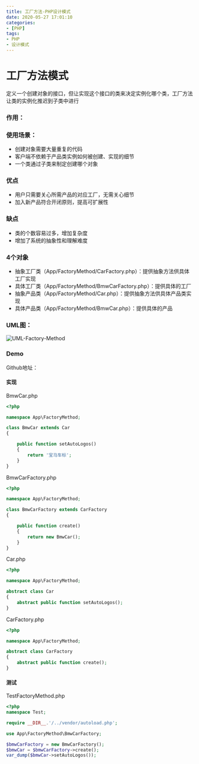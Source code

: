 ```yaml
---
title: 工厂方法-PHP设计模式
date: 2020-05-27 17:01:10
categories:
- [PHP]
tags:
- PHP
- 设计模式
---
```




# 工厂方法模式

定义一个创建对象的接口，但让实现这个接口的类来决定实例化哪个类，工厂方法让类的实例化推迟到子类中进行



### 作用：



### 使用场景：

- 创建对象需要大量重复的代码
- 客户端不依赖于产品类实例如何被创建、实现的细节
- 一个类通过子类来制定创建哪个对象



### 优点

- 用户只需要关心所需产品的对应工厂，无需关心细节
- 加入新产品符合开闭原则，提高可扩展性



### 缺点

- 类的个数容易过多，增加复杂度
- 增加了系统的抽象性和理解难度



### 4个对象

- 抽象工厂类（App/FactoryMethod/CarFactory.php）：提供抽象方法供具体工厂实现
- 具体工厂类（App/FactoryMethod/BmwCarFactory.php）：提供具体的工厂
- 抽象产品类（App/FactoryMethod/Car.php）：提供抽象方法供具体产品类实现
- 具体产品类（App/FactoryMethod/BmwCar.php）：提供具体的产品



### UML图：

![UML-Factory-Method](https://could-res-1252778021.cos.ap-shanghai.myqcloud.com/img/UML-Factory-Method.png)



### Demo

Github地址：

#### 实现

BmwCar.php

```php
<?php

namespace App\FactoryMethod;

class BmwCar extends Car
{

    public function setAutoLogos()
    {
        return '宝马车标';
    }
}
```

BmwCarFactory.php

```php
<?php

namespace App\FactoryMethod;

class BmwCarFactory extends CarFactory
{

    public function create()
    {
        return new BmwCar();
    }
}
```

Car.php

```php
<?php

namespace App\FactoryMethod;

abstract class Car
{
    abstract public function setAutoLogos();
}
```

CarFactory.php

```php
<?php

namespace App\FactoryMethod;

abstract class CarFactory
{
    abstract public function create();
}
```



#### 测试

TestFactoryMethod.php

```php
<?php
namespace Test;

require __DIR__.'/../vendor/autoload.php';

use App\FactoryMethod\BmwCarFactory;

$bmwCarFactory = new BmwCarFactory();
$bmwCar = $bmwCarFactory->create();
var_dump($bmwCar->setAutoLogos());
```

